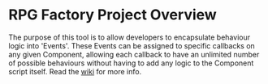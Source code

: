 # RPG Factory Project Overview
The purpose of this tool is to allow developers to encapsulate behaviour logic into 'Events'. These Events can be assigned to specific callbacks on any given Component, allowing each callback to have an unlimited number of possible behaviours without having to add any logic to the Component script itself. Read the [wiki](https://github.com/kmbeck/rpg-factory/wiki) for more info.
